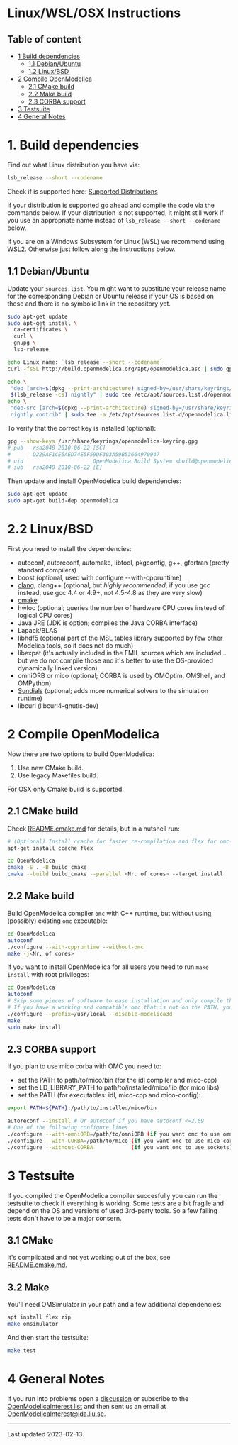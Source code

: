 # Linux/WSL/OSX Instructions

## Table of content

- [1 Build dependencies](#1-build-dependencies)
  - [1.1 Debian/Ubuntu](#11-debianubuntu)
  - [1.2 Linux/BSD](#12-linuxbsd)
- [2 Compile OpenModelica](#2-compile-openmodelica)
  - [2.1 CMake build](#21-cmake-build)
  - [2.2 Make build](#22-make-build)
  - [2.3 CORBA support](#23-corba-support)
- [3 Testsuite](#3-testsuite)
- [4 General Notes](#4-general-notes)

# 1. Build dependencies

Find out what Linux distribution you have via:
```bash
lsb_release --short --codename
```

Check if is supported here: [Supported Distributions](http://build.openmodelica.org/apt/dists/)

If your distribution is supported go ahead and compile the code via the commands below.
If your distribution is not supported, it might still work if you use an appropriate name instead of `lsb_release --short --codename` below.

If you are on a Windows Subsystem for Linux (WSL) we recommend using WSL2. Otherwise just
follow along the instructions below.

## 1.1 Debian/Ubuntu

Update your `sources.list`.
You might want to substitute your release name for the corresponding Debian or Ubuntu
release if your OS is based on these and there is no symbolic link in the repository yet.

```bash
sudo apt-get update
sudo apt-get install \
  ca-certificates \
  curl \
  gnupg \
  lsb-release

echo Linux name: `lsb_release --short --codename`
curl -fsSL http://build.openmodelica.org/apt/openmodelica.asc | sudo gpg --dearmor -o /usr/share/keyrings/openmodelica-keyring.gpg

echo \
 "deb [arch=$(dpkg --print-architecture) signed-by=/usr/share/keyrings/openmodelica-keyring.gpg] https://build.openmodelica.org/apt \
 $(lsb_release -cs) nightly" | sudo tee /etc/apt/sources.list.d/openmodelica.list > /dev/null
echo \
 "deb-src [arch=$(dpkg --print-architecture) signed-by=/usr/share/keyrings/openmodelica-keyring.gpg] https://build.openmodelica.org/apt \
 nightly contrib" | sudo tee -a /etc/apt/sources.list.d/openmodelica.list > /dev/null
```

To verify that the correct key is installed (optional):

```bash
gpg --show-keys /usr/share/keyrings/openmodelica-keyring.gpg
# pub   rsa2048 2010-06-22 [SC]
#       D229AF1CE5AED74E5F59DF303A59B53664970947
# uid                      OpenModelica Build System <build@openmodelica.org>
# sub   rsa2048 2010-06-22 [E]
```

Then update and install OpenModelica build dependencies:

```bash
sudo apt-get update
sudo apt-get build-dep openmodelica
```

# 2.2 Linux/BSD

First you need to install the dependencies:
- autoconf, autoreconf, automake, libtool, pkgconfig, g++, gfortran (pretty standard compilers)
- boost (optional, used with configure --with-cppruntime)
- [clang](http://clang.llvm.org/), clang++ (optional, but *highly recommended*; if you use gcc instead, use gcc 4.4 or 4.9+, not 4.5-4.8 as they are very slow)
- [cmake](http://www.cmake.org)
- hwloc (optional; queries the number of hardware CPU cores instead of logical CPU cores)
- Java JRE (JDK is option; compiles the Java CORBA interface)
- Lapack/BLAS
- libhdf5 (optional part of the [MSL](https://github.com/modelica/Modelica) tables library supported by few other Modelica tools, so it does not do much)
- libexpat (it's actually included in the FMIL sources which are included... but we do not compile those and it's better to use the OS-provided dynamically linked version)
- omniORB or mico (optional; CORBA is used by OMOptim, OMShell, and OMPython)
- [Sundials](http://www.llnl.gov/CASC/sundials/) (optional; adds more numerical solvers to the simulation runtime)
- libcurl (libcurl4-gnutls-dev)

# 2 Compile OpenModelica

Now there are two options to build OpenModelica:

  1. Use new CMake build.
  2. Use legacy Makefiles build.

For OSX only Cmake build is supported.

## 2.1 CMake build

Check [README.cmake.md](../README.cmake.md) for details, but in a nutshell run:

```bash
# (Optional) Install ccache for faster re-compilation and flex for omc-diff
apt-get install ccache flex
```

```bash
cd OpenModelica
cmake -S . -B build_cmake
cmake --build build_cmake --parallel <Nr. of cores> --target install
```

## 2.2 Make build

Build OpenModelica compiler `omc` with C++ runtime, but without using (possibly) existing
`omc` executable:

```bash
cd OpenModelica
autoconf
./configure --with-cppruntime --without-omc
make -j<Nr. of cores>
```

If you want to install OpenModelica for all users you need to run `make install` with root
privileges:

```bash
cd OpenModelica
autoconf
# Skip some pieces of software to ease installation and only compile the base omc executable
# If you have a working and compatible omc that is not on the PATH, you can use --with-omc=path/to/omc to speed up compilation
./configure --prefix=/usr/local --disable-modelica3d
make
sudo make install
```

## 2.3 CORBA support

If you plan to use mico corba with OMC you need to:
- set the PATH to path/to/mico/bin (for the idl compiler and mico-cpp)
- set the LD_LIBRARY_PATH to path/to/installed/mico/lib (for mico libs)
- set the PATH (for executables: idl, mico-cpp and mico-config):
```bash
export PATH=${PATH}:/path/to/installed/mico/bin
```

```bash
autoreconf --install # Or autoconf if you have autoconf <=2.69
# One of the following configure lines
./configure --with-omniORB=/path/to/omniORB (if you want omc to use omniORB corba)
./configure --with-CORBA=/path/to/mico (if you want omc to use mico corba)
./configure --without-CORBA            (if you want omc to use sockets)
```


# 3 Testsuite

If you compiled the OpenModelica compiler succesfully you can run the testsuite to check
if everything is working. Some tests are a bit fragile and depend on the OS and versions
of used 3rd-party tools. So a few failing tests don't have to be a major consern.

## 3.1 CMake

It's complicated and not yet working out of the box, see
[README.cmake.md](../README.cmake.md).

## 3.2 Make

You'll need OMSimulator in your path and a few additional dependencies:

```bash
apt install flex zip
make omsimulator
```

And then start the testsuite:

```bash
make test
```

# 4 General Notes

If you run into problems open a [discussion](https://github.com/OpenModelica/OpenModelica/discussions)
or subscribe to the [OpenModelicaInterest list](https://www.openmodelica.org/index.php/home/mailing-list)
and then sent us an email at [OpenModelicaInterest@ida.liu.se](mailto:OpenModelicaInterest@ida.liu.se).

--------------

Last updated 2023-02-13.
